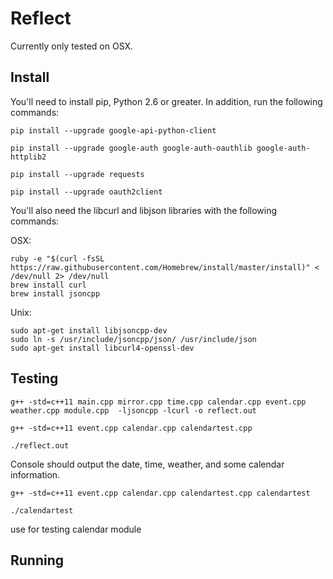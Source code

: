 # Reflect

Currently only tested on OSX.

## Install

You'll need to install pip, Python 2.6 or greater.
In addition, run the following commands:

```
pip install --upgrade google-api-python-client

pip install --upgrade google-auth google-auth-oauthlib google-auth-httplib2

pip install --upgrade requests

pip install --upgrade oauth2client
```

You'll also need the libcurl and libjson libraries with the following commands:

OSX:
```
ruby -e "$(curl -fsSL https://raw.githubusercontent.com/Homebrew/install/master/install)" < /dev/null 2> /dev/null
brew install curl
brew install jsoncpp
```

Unix:
```
sudo apt-get install libjsoncpp-dev
sudo ln -s /usr/include/jsoncpp/json/ /usr/include/json
sudo apt-get install libcurl4-openssl-dev
```

## Testing

```
g++ -std=c++11 main.cpp mirror.cpp time.cpp calendar.cpp event.cpp weather.cpp module.cpp  -ljsoncpp -lcurl -o reflect.out

g++ -std=c++11 event.cpp calendar.cpp calendartest.cpp

./reflect.out
```
Console should output the date, time, weather, and some calendar information.

```
g++ -std=c++11 event.cpp calendar.cpp calendartest.cpp calendartest

./calendartest
```

use for testing calendar module
## Running
